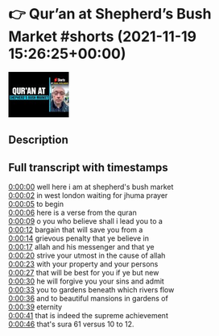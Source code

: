 # 👉 Qur’an at Shepherd’s Bush Market #shorts (2021-11-19 15:26:25+00:00)

![alt 👉 Qur’an at Shepherd’s Bush Market #shorts](vLASAJ8nAlQ.jpg "👉 Qur’an at Shepherd’s Bush Market #shorts")

## Description





## Full transcript with timestamps

[0:00:00](https://youtu.be/vLASAJ8nAlQ?t=0) well here i am at shepherd's bush market  
[0:00:02](https://youtu.be/vLASAJ8nAlQ?t=2) in west london waiting for jhuma prayer  
[0:00:05](https://youtu.be/vLASAJ8nAlQ?t=5) to begin  
[0:00:06](https://youtu.be/vLASAJ8nAlQ?t=6) here is a verse from the quran  
[0:00:09](https://youtu.be/vLASAJ8nAlQ?t=9) o you who believe shall i lead you to a  
[0:00:12](https://youtu.be/vLASAJ8nAlQ?t=12) bargain that will save you from a  
[0:00:14](https://youtu.be/vLASAJ8nAlQ?t=14) grievous penalty that ye believe in  
[0:00:17](https://youtu.be/vLASAJ8nAlQ?t=17) allah and his messenger and that ye  
[0:00:20](https://youtu.be/vLASAJ8nAlQ?t=20) strive your utmost in the cause of allah  
[0:00:23](https://youtu.be/vLASAJ8nAlQ?t=23) with your property and your persons  
[0:00:27](https://youtu.be/vLASAJ8nAlQ?t=27) that will be best for you if ye but new  
[0:00:30](https://youtu.be/vLASAJ8nAlQ?t=30) he will forgive you your sins and admit  
[0:00:33](https://youtu.be/vLASAJ8nAlQ?t=33) you to gardens beneath which rivers flow  
[0:00:36](https://youtu.be/vLASAJ8nAlQ?t=36) and to beautiful mansions in gardens of  
[0:00:39](https://youtu.be/vLASAJ8nAlQ?t=39) eternity  
[0:00:41](https://youtu.be/vLASAJ8nAlQ?t=41) that is indeed the supreme achievement  
[0:00:46](https://youtu.be/vLASAJ8nAlQ?t=46) that's sura 61 versus 10 to 12.  
